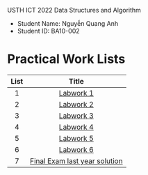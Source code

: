 USTH ICT 2022 Data Structures and Algorithm

* Student Name: Nguyễn Quang Anh
* Student ID: BA10-002


# Practical Work Lists
| List |           Title          |
|:----:|:------------------------:|
|   1  | [Labwork 1](https://github.com/quanganh2001/data-structures-and-algorithm-usth/tree/main/Labwork1) |
| 2 | [Labwork 2](https://github.com/quanganh2001/data-structures-and-algorithm-usth/tree/main/Labwork2) |
| 3 | [Labwork 3](https://github.com/quanganh2001/data-structures-and-algorithm-usth/tree/main/Labwork3) |
| 4 | [Labwork 4](https://github.com/quanganh2001/data-structures-and-algorithm-usth/tree/main/Labwork4) |
| 5 | [Labwork 5](https://github.com/quanganh2001/data-structures-and-algorithm-usth/tree/main/Labwork5) |
| 6 | [Labwork 6](https://github.com/quanganh2001/data-structures-and-algorithm-usth/tree/main/Labwork6) |
| 7 | [Final Exam last year solution](https://github.com/quanganh2001/data-structures-and-algorithm-usth/tree/main/finalexam-solution) |
